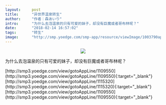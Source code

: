 ```yaml
---
layout:     post
title:      "异世界温泉转生"
author:     "作者：森あいり"
intro:      "为什么去泡温泉的只有可爱的妹子，却没有巨魔或者哥布林呢？"
date:       "2018-02-14 16:57:02"
tags:       "转生"
image:      "http://smp.yoedge.com/smp-app/resource/viewImage/1003790appline.png"
---
```

<div style="text-align: center">
<p><img src="http://smp.yoedge.com/smp-app/resource/viewImage/1003790appline.png"/></p>
</div>
<p class="post-meta">
<span>为什么去泡温泉的只有可爱的妹子，却没有巨魔或者哥布林呢？</span>
</p>
[http://smp3.yoedge.com/view/gotoAppLine/1109550](http://smp3.yoedge.com/view/gotoAppLine/1109550){:target="_blank"}
[http://smp3.yoedge.com/view/gotoAppLine/1115320](http://smp3.yoedge.com/view/gotoAppLine/1115320){:target="_blank"}
[http://smp3.yoedge.com/view/gotoAppLine/1109550](http://smp3.yoedge.com/view/gotoAppLine/1109550){:target="_blank"}


